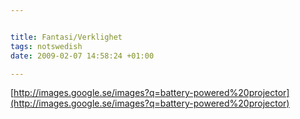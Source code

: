 ```yaml
--- 


title: Fantasi/Verklighet 
tags: notswedish
date: 2009-02-07 14:58:24 +01:00 

---
```


[http://images.google.se/images?q=battery-powered%20projector](http://images.google.se/images?q=battery-powered%20projector) 